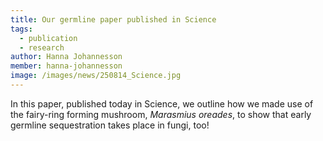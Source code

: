 ```yaml
---
title: Our germline paper published in Science
tags:
  - publication
  - research
author: Hanna Johannesson
member: hanna-johannesson
image: /images/news/250814_Science.jpg
---
```


In this paper, published today in Science, we outline how we made use of the fairy-ring forming mushroom, _Marasmius oreades_, to show that early germline sequestration takes place in fungi, too!